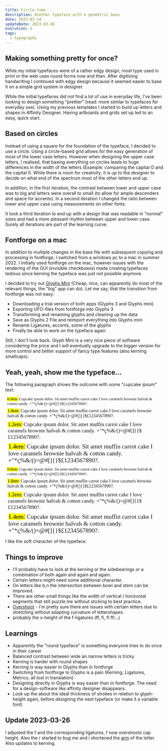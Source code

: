 ```yaml
---
title: Circle time
description: Another typeface with a geometric base
date: 2023-03-14
updateDate: 2023-03-26
evolution: 2
tags:
  - typography
---
```


## Making something pretty for once?

While my initial typefaces were of a rather edgy design, most type used in print or the web uses round forms now and then. After digitizing handwriting I continued with edgy design because it seemed easier to base it on a simple grid system in designer. 

While the initial typefaces did not find a lot of use in everyday life, I've been looking to design something "prettier" (read: more similar to typefaces for everyday use). Using my previous templates I started to build up letters and shapes in Affinity Designer. Having artboards and grids set up led to an easy, quick start. 

## Based on circles

Instead of using a square for the foundation of the typeface, I decided to use a circle. Using a circle-based grid allows for the easy generation of most of the lower case letters. However when designing the upper case letters, I realised, that basing everything on circles leads to huge differences in the width of the letters (Example: comparing the capital O and the capital I). While there is room for creativity, it is up to the designer to decide on what end of the spectrum most of the other letters end up. 

In addition, in the first iteration, the contrast between lower and upper case was to big and letters were overall to small (to allow for ample descenders and space for accents). In a second iteration I changed the ratio between lower and upper case using measurements on other fonts. 

It took a third iteration to end up with a design that was readable in "normal" sizes and had a more pleasant rhythm between upper and lower case. Surely all iterations are part of the learning curve. 

## Fontforge on a mac
In addition to multiple changes in the base file with subsequent copying and processing in fontforge, I switched from a windows pc to a mac in summer 2022. I initially used fontforge on the mac, however issues with the rendering of the GUI (invisible checkboxes) made creating typefaces tedious since kerning the typeface was just not possible anymore. 

I decided to try out [Glyphs Mini](https://glyphsapp.com/) (Cheap, nice, can apparently do most of the relevant things, the "big" app can do). Let me say, that the transition from fontforge was not easy:
- Downloading a trial version of both apps (Glyphs 3 and Glyphs mini)
- Exporting UFO-files from fontforge into Glyphs 3
- Transforming and renaming glyphs and cleaning up the data
- Save as Glyphs 2 File and reimport everything into Glyphs mini
- Rename Ligatures, accents, some of the glyphs
- Finally be able to work on the typeface again

Still, I don't look back. Glyph Mini is a very nice piece of software considering the price and I will eventually upgrade to the bigger version for more control and better support of fancy type features (also kerning smallcaps). 

## Yeah, yeah, show me the typeface...

The following paragraph shows the outcome with some "cupcake ipsum" text: 

<style>
@font-face {
  font-family: 'grancirculos';
  src: url('/articles/20230314_circletime/GranCirculos-Post.woff2') format('woff2'),
       url('/articles/20230314_circletime/GranCirculos-Post.woff') format('woff');

       src/articles/20230314_circletime/GranCirculos-Regular.woff
  font-weight: normal;
  font-style: normal;
}
</style>

<div class="text_sample">
<p style="font-family:'grancirculos';font-weight:normal;font-size:0.9em; margin: 0.5em"> <mark>0.9em:</mark> Cupcake ipsum dolor. Sit amet muffin carrot cake I love caramels brownie halvah & cotton candy. +"*ç%&/()=@#[]{}$£1234567890?. </p>
<p style="font-family:'grancirculos';font-weight:normal;font-size:1em; margin: 0.5em"> <mark>1.0em:</mark> Cupcake ipsum dolor. Sit amet muffin carrot cake I love caramels brownie halvah & cotton candy. +"*ç%&/()=@#[]{}$£1234567890?. </p>
<p style="font-family:'grancirculos';font-weight:normal;font-size:1.2em; margin: 0.5em"> <mark>1.2em:</mark> Cupcake ipsum dolor. Sit amet muffin carrot cake I love caramels brownie halvah & cotton candy. +"*ç%&/()=@#[]{}$£1234567890?. </p>
<p style="font-family:'grancirculos';font-weight:normal;font-size:1.4em; margin: 0.5em"> <mark>1.4em:</mark> Cupcake ipsum dolor. Sit amet muffin carrot cake I love caramels brownie halvah & cotton candy. +"*ç%&/()=@#[]{}$£1234567890?. </p>
</div>
<div class="text_sample_inverted">
<p style="font-family:'grancirculos';font-weight:normal;font-size:0.9em; margin: 0.5em"> <mark>0.9em:</mark> Cupcake ipsum dolor. Sit amet muffin carrot cake I love caramels brownie halvah & cotton candy. +"*ç%&/()=@#[]{}$£1234567890?. </p>
<p style="font-family:'grancirculos';font-weight:normal;font-size:1em; margin: 0.5em"> <mark>1.0em:</mark> Cupcake ipsum dolor. Sit amet muffin carrot cake I love caramels brownie halvah & cotton candy. +"*ç%&/()=@#[]{}$£1234567890?. </p>
<p style="font-family:'grancirculos';font-weight:normal;font-size:1.2em; margin: 0.5em"> <mark>1.2em:</mark> Cupcake ipsum dolor. Sit amet muffin carrot cake I love caramels brownie halvah & cotton candy. +"*ç%&/()=@#[]{}$£1234567890?. </p>
<p style="font-family:'grancirculos';font-weight:normal;font-size:1.4em; margin: 0.5em"> <mark>1.4em:</mark> Cupcake ipsum dolor. Sit amet muffin carrot cake I love caramels brownie halvah & cotton candy. +"*ç%&/()=@#[]{}$£1234567890?. </p>
</div>

I like the soft character of the typeface. 

## Things to improve
- I'll probably have to look at the kerning or the sidebearings or a combination of both again and again and again.
- Certain letters might need some additional character.
- On letters like b,n the intersection between bowl and stem can be improved.
- There are other small things like the width of vertical / horizontal segments that still puzzle me without sticking to best practice.
- [Overshoot](https://en.wikipedia.org/wiki/Overshoot_\(typography\)) - I'm pretty sure there are issues with certain letters due to stretching without adapting curvature of lettershapes.
- probably the x-height of the f-ligatures (ff, fi, fl ffi...)

## Learnings
- Apparently the "round typeface" is something everyone tries to do once in their career
- Balanced contrast between wide an narrow letters is tricky
- Kerning is harder with round shapes
- Kerning is way easier in Glyphs than in fontforge
- Switching from fontforge to Glyphs is a pain (Kerning, Ligatures, Metrics, all lost in translation)
- Designing directly in Glyphs is way easier than in fontforge. The need for a design-software like affinity designer disappears.
- Look up the  about the ideal thickness of strokes in relation to glyph-height again, before designing the next typeface (or make it a variable font)

## Update 2023-03-26
I adjusted the f and the corresponding ligatures, f now overshoots cap height. Also the r started to bug me and i shortened the [arm](https://typedrawers.com/discussion/3186/what-do-you-call-this-part-of-an-r) of the letter. Also updates to kerning.  